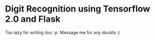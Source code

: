 # Digit Recognition using Tensorflow 2.0 and Flask

Too lazy for writing doc :p. Message me for any doubts :)
